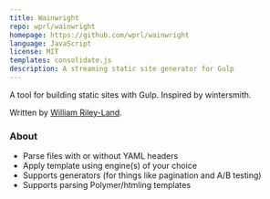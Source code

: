 ```yaml
---
title: Wainwright
repo: wprl/wainwright
homepage: https://github.com/wprl/wainwright
language: JavaScript
license: MIT
templates: consolidate.js
description: A streaming static site generator for Gulp
---
```


A tool for building static sites with Gulp. Inspired by wintersmith.

Written by [William Riley-Land](http://kun.io/wprl).

### About

 * Parse files with or without YAML headers
 * Apply template using engine(s) of your choice
 * Supports generators (for things like pagination and A/B testing)
 * Supports parsing Polymer/htmling templates
